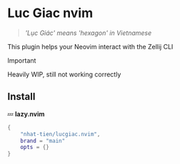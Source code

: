 # Luc Giac nvim

> *'Lục Giác' means 'hexagon' in Vietnamese*

This plugin helps your Neovim interact with the Zellij CLI

> [!IMPORTANT]
> Heavily WIP, still not working correctly

## Install
💤 **lazy.nvim**
```lua
{
    "nhat-tien/lucgiac.nvim",
    brand = "main"
    opts = {}
}
```

